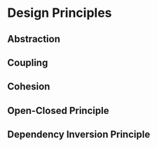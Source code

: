 <link rel="stylesheet" href="{{baseUrl}}/css/textbook.css">

<div class="website-content">

<div id="main">

# Design Principles

## Abstraction

<include src="abstraction/what/print.md" />

## Coupling

<include src="coupling/what/print.md" />
<include src="coupling/why/print.md" />
<include src="coupling/how/print.md" />
<include src="coupling/types/print.md" />

## Cohesion

<include src="cohesion/what/print.md" />
<include src="cohesion/how/print.md" />

## Open-Closed Principle

<include src="openClosedPrinciple/what/print.md" />

## Dependency Inversion Principle

<include src="dependencyInversionPrinciple/what/print.md" />

</div>

</div>
